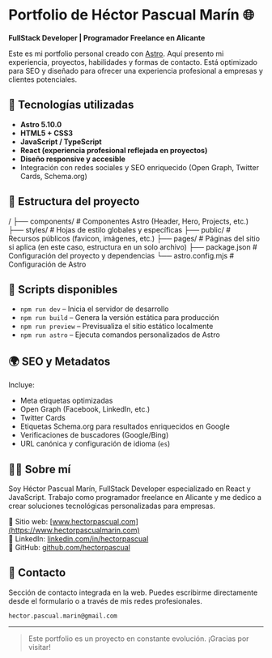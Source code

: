 # Portfolio de Héctor Pascual Marín 🌐

**FullStack Developer | Programador Freelance en Alicante**

Este es mi portfolio personal creado con [Astro](https://astro.build/). Aquí presento mi experiencia, proyectos, habilidades y formas de contacto. Está optimizado para SEO y diseñado para ofrecer una experiencia profesional a empresas y clientes potenciales.

## 🚀 Tecnologías utilizadas

- **Astro 5.10.0**
- **HTML5 + CSS3**
- **JavaScript / TypeScript**
- **React (experiencia profesional reflejada en proyectos)**
- **Diseño responsive y accesible**
- Integración con redes sociales y SEO enriquecido (Open Graph, Twitter Cards, Schema.org)

## 📂 Estructura del proyecto

/
├── components/           # Componentes Astro (Header, Hero, Projects, etc.)
├── styles/               # Hojas de estilo globales y específicas
├── public/               # Recursos públicos (favicon, imágenes, etc.)
├── pages/                # Páginas del sitio si aplica (en este caso, estructura en un solo archivo)
├── package.json          # Configuración del proyecto y dependencias
└── astro.config.mjs      # Configuración de Astro

## 📜 Scripts disponibles

- `npm run dev` – Inicia el servidor de desarrollo
- `npm run build` – Genera la versión estática para producción
- `npm run preview` – Previsualiza el sitio estático localmente
- `npm run astro` – Ejecuta comandos personalizados de Astro

## 🌍 SEO y Metadatos

Incluye:

- Meta etiquetas optimizadas
- Open Graph (Facebook, LinkedIn, etc.)
- Twitter Cards
- Etiquetas Schema.org para resultados enriquecidos en Google
- Verificaciones de buscadores (Google/Bing)
- URL canónica y configuración de idioma (`es`)

## 👨‍💻 Sobre mí

Soy Héctor Pascual Marín, FullStack Developer especializado en React y JavaScript. Trabajo como programador freelance en Alicante y me dedico a crear soluciones tecnológicas personalizadas para empresas.

🔗 Sitio web: [www.hectorpascual.com](https://www.hectorpascualmarin.com)  
💼 LinkedIn: [linkedin.com/in/hectorpascual](https://es.linkedin.com/in/h%C3%A9ctor-pascual-mar%C3%ADn-953787232)  
🐙 GitHub: [github.com/hectorpascual](https://github.com/H-Pascual/)

## 📧 Contacto

Sección de contacto integrada en la web. Puedes escribirme directamente desde el formulario o a través de mis redes profesionales.

    hector.pascual.marin@gmail.com
---

> Este portfolio es un proyecto en constante evolución. ¡Gracias por visitar!